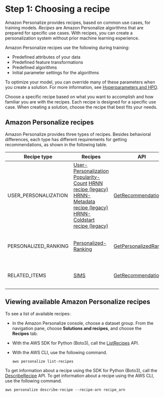 # Step 1: Choosing a recipe<a name="working-with-predefined-recipes"></a>

Amazon Personalize provides recipes, based on common use cases, for training models\. *Recipes* are Amazon Personalize algorithms that are prepared for specific use cases\. With recipes, you can create a personalization system without prior machine learning experience\.

Amazon Personalize recipes use the following during training:
+ Predefined attributes of your data
+ Predefined feature transformations
+ Predefined algorithms
+ Initial parameter settings for the algorithms

To optimize your model, you can override many of these parameters when you create a solution\. For more information, see [Hyperparameters and HPO](customizing-solution-config-hpo.md)\.

Choose a specific recipe based on what you want to accomplish and how familiar you are with the recipes\. Each recipe is designed for a specific use case\. When creating a solution, choose the recipe that best fits your needs\.  

## Amazon Personalize recipes<a name="recipe-categories"></a>

Amazon Personalize provides three types of recipes\. Besides behavioral differences, each type has different requirements for getting recommendations, as shown in the following table\.


| Recipe type | Recipes | API | Requirements | 
| --- | --- | --- | --- | 
| USER\_PERSONALIZATION |  [User\-Personalization](native-recipe-new-item-USER_PERSONALIZATION.md) [Popularity\-Count](native-recipe-popularity.md)  [HRNN recipe \(legacy\)](native-recipe-hrnn.md) [HRNN\-Metadata recipe \(legacy\)](native-recipe-hrnn-metadata.md) [HRNN\-Coldstart recipe \(legacy\)](native-recipe-hrnn-coldstart.md)  | [GetRecommendations](API_RS_GetRecommendations.md) |  `userId`: Required `itemId`: Optional `inputList`: NA  | 
| PERSONALIZED\_RANKING |  [Personalized\-Ranking](native-recipe-search.md)  | [GetPersonalizedRanking](API_RS_GetPersonalizedRanking.md) |  `userId`: Required `itemId`: NA `inputList`: list of itemId's  | 
| RELATED\_ITEMS |  [SIMS](native-recipe-sims.md)  | [GetRecommendations](API_RS_GetRecommendations.md) |  `userId`: Not used `itemId`: Required `inputList`: NA  | 

## Viewing available Amazon Personalize recipes<a name="listing-recipes"></a>

To see a list of available recipes:
+ In the Amazon Personalize console, choose a dataset group\. From the navigation pane, choose **Solutions and recipes**, and choose the **Recipes** tab\. 
+ With the AWS SDK for Python \(Boto3\), call the [ListRecipes](API_ListRecipes.md) API\. 
+ With the AWS CLI, use the following command\.

  ```
  aws personalize list-recipes
  ```

To get information about a recipe using the SDK for Python \(Boto3\), call the [DescribeRecipe](API_DescribeRecipe.md) API\. To get information about a recipe using the AWS CLI, use the following command\.

```
aws personalize describe-recipe --recipe-arn recipe_arn
```